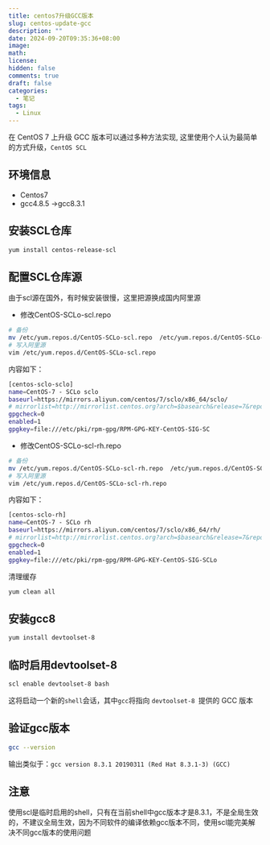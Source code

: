 ```yaml
---
title: centos7升级GCC版本
slug: centos-update-gcc
description: ""
date: 2024-09-20T09:35:36+08:00
image: 
math: 
license: 
hidden: false
comments: true
draft: false
categories:
  - 笔记
tags:
  - Linux
---
```


<!-- 字段	介绍	默认值
description	文章简介	
image	特色图片	
comments	显示 / 隐藏评论区	true
license	文章协议 输入 false 可以隐藏	params.article.license.default
hidden	隐藏文章（不在首页，归档等页面显示，但是可以直接通过链接访问）	false
math	加载 KaTeX 脚本	
toc	显示 / 隐藏目录	params.article.toc
lastmod	最后更改时间	 -->

在 CentOS 7 上升级 GCC 版本可以通过多种方法实现, 这里使用个人认为最简单的方式升级，`CentOS SCL`

## 环境信息

- Centos7
- gcc4.8.5 ->gcc8.3.1

## 安装SCL仓库

```bash
yum install centos-release-scl
```
## 配置SCL仓库源

由于scl源在国外，有时候安装很慢，这里把源换成国内阿里源

- 修改CentOS-SCLo-scl.repo

```bash
# 备份
mv /etc/yum.repos.d/CentOS-SCLo-scl.repo  /etc/yum.repos.d/CentOS-SCLo-scl.repo.bak
# 写入阿里源
vim /etc/yum.repos.d/CentOS-SCLo-scl.repo
```
内容如下：
```bash
[centos-sclo-sclo]
name=CentOS-7 - SCLo sclo
baseurl=https://mirrors.aliyun.com/centos/7/sclo/x86_64/sclo/
# mirrorlist=http://mirrorlist.centos.org?arch=$basearch&release=7&repo=sclo-sclo
gpgcheck=0
enabled=1
gpgkey=file:///etc/pki/rpm-gpg/RPM-GPG-KEY-CentOS-SIG-SC
```
- 修改CentOS-SCLo-scl-rh.repo
```bash
# 备份
mv /etc/yum.repos.d/CentOS-SCLo-scl-rh.repo  /etc/yum.repos.d/CentOS-SCLo-scl-rh.repo.bak
# 写入阿里源
vim /etc/yum.repos.d/CentOS-SCLo-scl-rh.repo
```
内容如下：
```bash
[centos-sclo-rh]
name=CentOS-7 - SCLo rh
baseurl=https://mirrors.aliyun.com/centos/7/sclo/x86_64/rh/
# mirrorlist=http://mirrorlist.centos.org?arch=$basearch&release=7&repo=sclo-rh
gpgcheck=0
enabled=1
gpgkey=file:///etc/pki/rpm-gpg/RPM-GPG-KEY-CentOS-SIG-SCLo
```
清理缓存
```bash
yum clean all
```
## 安装gcc8
```bash
yum install devtoolset-8
```
## 临时启用devtoolset-8
```bash
scl enable devtoolset-8 bash
```
这将启动一个新的` shell `会话，其中` gcc `将指向 `devtoolset-8 `提供的 GCC 版本
## 验证gcc版本
```bash
gcc --version
```
输出类似于：`gcc version 8.3.1 20190311 (Red Hat 8.3.1-3) (GCC)`

## 注意

使用scl是临时启用的shell，只有在当前shell中gcc版本才是8.3.1，不是全局生效的，不建议全局生效，因为不同软件的编译依赖gcc版本不同，使用scl能完美解决不同gcc版本的使用问题
